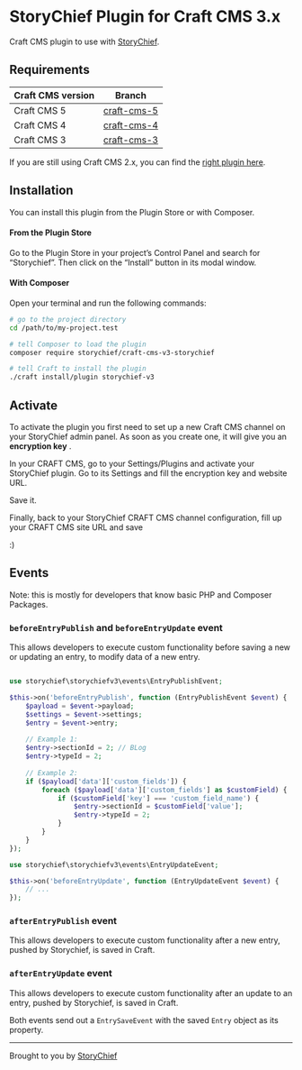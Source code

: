 # StoryChief Plugin for Craft CMS 3.x

Craft CMS plugin to use with [StoryChief](https://storychief.io).

## Requirements

| Craft CMS version | Branch                                                                             |
|-------------------|------------------------------------------------------------------------------------|
| Craft CMS 5       | [craft-cms-5](https://github.com/Story-Chief/StoryChief-CraftCMS/tree/craft-cms-5) |
| Craft CMS 4       | [craft-cms-4](https://github.com/Story-Chief/StoryChief-CraftCMS/tree/craft-cms-4) |
| Craft CMS 3       | [craft-cms-3](https://github.com/Story-Chief/StoryChief-CraftCMS/tree/craft-cms-3) |

If you are still using Craft CMS 2.x, you can find the [right plugin here](https://github.com/Story-Chief/craft-cms-module-storychief).

## Installation

You can install this plugin from the Plugin Store or with Composer.

#### From the Plugin Store

Go to the Plugin Store in your project’s Control Panel and search for “Storychief”. Then click on the “Install” button in its modal window.

#### With Composer

Open your terminal and run the following commands:

```bash
# go to the project directory
cd /path/to/my-project.test

# tell Composer to load the plugin
composer require storychief/craft-cms-v3-storychief

# tell Craft to install the plugin
./craft install/plugin storychief-v3
```


## Activate
To activate the plugin you first need to set up a new Craft CMS channel on your StoryChief admin panel. As soon as you create one, it will give you an **encryption key** .

In your CRAFT CMS, go to your Settings/Plugins and activate your StoryChief plugin. Go to its Settings and fill the encryption key and website URL. 

Save it.

Finally, back to your StoryChief CRAFT CMS channel configuration, fill up your CRAFT CMS site URL and save

:)

## Events

Note: this is mostly for developers that know basic PHP and Composer Packages.

### `beforeEntryPublish` and `beforeEntryUpdate` event

This allows developers to execute custom functionality before saving a new or updating an entry, to modify data of a 
new entry.

```php 

use storychief\storychiefv3\events\EntryPublishEvent;

$this->on('beforeEntryPublish', function (EntryPublishEvent $event) {
    $payload = $event->payload;
    $settings = $event->settings;
    $entry = $event->entry;
    
    // Example 1:
    $entry->sectionId = 2; // BLog
    $entry->typeId = 2;
    
    // Example 2:
    if ($payload['data']['custom_fields']) {
        foreach ($payload['data']['custom_fields'] as $customField) {
            if ($customField['key'] === 'custom_field_name') {                
                $entry->sectionId = $customField['value'];
                $entry->typeId = 2;
            }
        }
    }
});

use storychief\storychiefv3\events\EntryUpdateEvent;

$this->on('beforeEntryUpdate', function (EntryUpdateEvent $event) {
    // ...
});
```

### `afterEntryPublish` event

This allows developers to execute custom functionality after a new entry, pushed by Storychief, is saved in Craft.

### `afterEntryUpdate` event

This allows developers to execute custom functionality after an update to an entry, pushed by Storychief, is saved in Craft.

Both events send out a `EntrySaveEvent` with the saved `Entry` object as its property.

---

Brought to you by [StoryChief](https://github.com/Story-Chief/)

